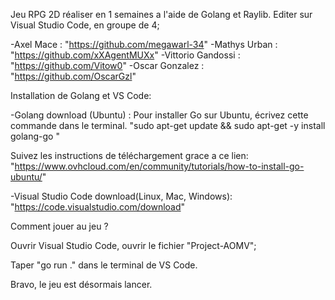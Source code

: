 Jeu RPG 2D réaliser en 1 semaines a l'aide de Golang et Raylib.
Editer sur Visual Studio Code, en groupe de 4;

-Axel Mace : "https://github.com/megawarl-34"
-Mathys Urban : "https://github.com/xXAgentMUXx"
-Vittorio Gandossi : "https://github.com/Vitow0"
-Oscar Gonzalez : "https://github.com/OscarGzl"

Installation de Golang et VS Code: 

-Golang download (Ubuntu) : 
Pour installer Go sur Ubuntu, écrivez cette commande dans le terminal.
"sudo apt-get update && sudo apt-get -y install golang-go "

Suivez les instructions de téléchargement grace a ce lien:
"https://www.ovhcloud.com/en/community/tutorials/how-to-install-go-ubuntu/"

-Visual Studio Code download(Linux, Mac, Windows):
"https://code.visualstudio.com/download"

Comment jouer au jeu ?

Ouvrir Visual Studio Code, ouvrir le fichier "Project-AOMV";

Taper "go run ." dans le terminal de VS Code.

Bravo, le jeu est désormais lancer.
